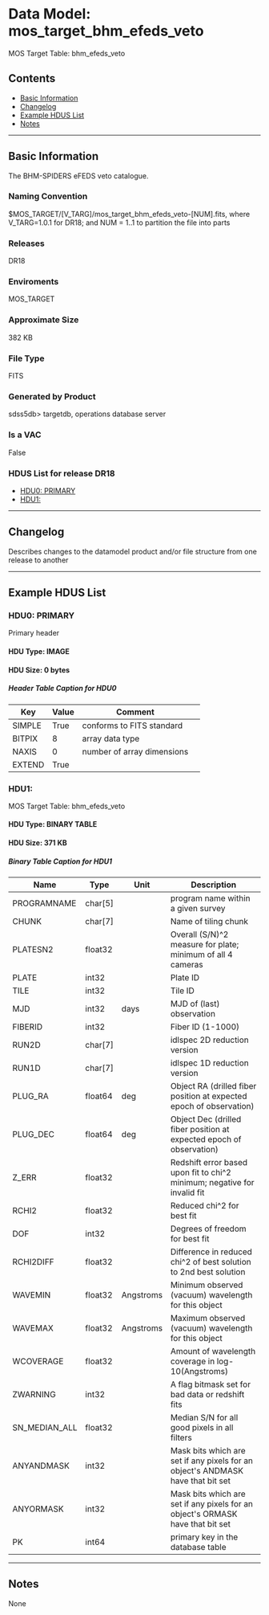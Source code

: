 # Data Model: mos_target_bhm_efeds_veto


MOS Target Table: bhm_efeds_veto


## Contents
- [Basic Information](#basic-information)
- [Changelog](#changelog)
- [Example HDUS List](#example-hdus-list)
- [Notes](#notes)

---

## Basic Information
The BHM-SPIDERS eFEDS veto catalogue.

### Naming Convention
$MOS_TARGET/[V_TARG]/mos_target_bhm_efeds_veto-[NUM].fits, where V_TARG=1.0.1 for DR18; and NUM = 1..1 to partition the file into parts

### Releases
DR18

### Enviroments
MOS_TARGET

### Approximate Size
382 KB

### File Type
FITS

### Generated by Product
sdss5db> targetdb, operations database server

### Is a VAC
False

### HDUS List for release DR18
  - [HDU0: PRIMARY](#hdu0-primary)
  - [HDU1: ](#hdu1-)

---

## Changelog
Describes changes to the datamodel product and/or file structure from one release to another

---
## Example HDUS List

### HDU0: PRIMARY
Primary header

#### HDU Type: IMAGE
#### HDU Size:  0 bytes

##### Header Table Caption for HDU0
Key | Value | Comment | |
| --- | --- | --- | --- |
| SIMPLE | True | conforms to FITS standard |
| BITPIX | 8 | array data type |
| NAXIS | 0 | number of array dimensions |
| EXTEND | True |  |



### HDU1: 
MOS Target Table: bhm_efeds_veto

#### HDU Type: BINARY TABLE
#### HDU Size:  371 KB


##### Binary Table Caption for HDU1
Name | Type | Unit | Description |
| --- | --- | --- | --- |
 | PROGRAMNAME | char[5] |  | program name within a given survey |
 | CHUNK | char[7] |  | Name of tiling chunk |
 | PLATESN2 | float32 |  | Overall (S/N)^2 measure for plate; minimum of all 4 cameras |
 | PLATE | int32 |  | Plate ID |
 | TILE | int32 |  | Tile ID |
 | MJD | int32 | days | MJD of (last) observation |
 | FIBERID | int32 |  | Fiber ID (1-1000) |
 | RUN2D | char[7] |  | idlspec 2D reduction version |
 | RUN1D | char[7] |  | idlspec 1D reduction version |
 | PLUG_RA | float64 | deg | Object RA (drilled fiber position at expected epoch of observation) |
 | PLUG_DEC | float64 | deg | Object Dec (drilled fiber position at expected epoch of observation) |
 | Z_ERR | float32 |  | Redshift error based upon fit to chi^2 minimum; negative for invalid fit |
 | RCHI2 | float32 |  | Reduced chi^2 for best fit |
 | DOF | int32 |  | Degrees of freedom for best fit |
 | RCHI2DIFF | float32 |  | Difference in reduced chi^2 of best solution to 2nd best solution |
 | WAVEMIN | float32 | Angstroms | Minimum observed (vacuum) wavelength for this object |
 | WAVEMAX | float32 | Angstroms | Maximum observed (vacuum) wavelength for this object |
 | WCOVERAGE | float32 |  | Amount of wavelength coverage in log-10(Angstroms) |
 | ZWARNING | int32 |  | A flag bitmask set for bad data or redshift fits |
 | SN_MEDIAN_ALL | float32 |  | Median S/N for all good pixels in all filters |
 | ANYANDMASK | int32 |  | Mask bits which are set if any pixels for an object's ANDMASK have that bit set |
 | ANYORMASK | int32 |  | Mask bits which are set if any pixels for an object's ORMASK have that bit set |
 | PK | int64 |  | primary key in the database table |



---
## Notes
None
